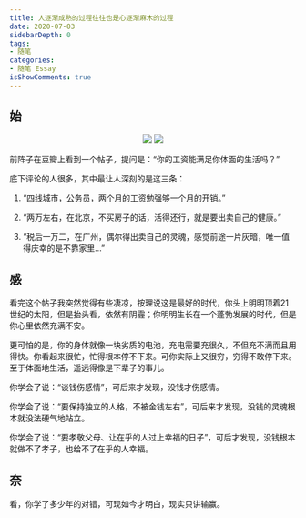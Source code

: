 ```yaml
---
title: 人逐渐成熟的过程往往也是心逐渐麻木的过程
date: 2020-07-03
sidebarDepth: 0
tags:
- 随笔
categories:
- 随笔 Essay
isShowComments: true
---
```


<Boxx/>

## 始
<p align="center">
    <img src="https://images.pexels.com/photos/416117/pexels-photo-416117.jpeg?auto=compress&cs=tinysrgb&dpr=1&w=323"/>
    <img src="https://images.pexels.com/photos/913416/pexels-photo-913416.jpeg?auto=compress&cs=tinysrgb&dpr=1&w=363    "/>
</p>

前阵子在豆瓣上看到一个帖子，提问是：“你的工资能满足你体面的生活吗？”

底下评论的人很多，其中最让人深刻的是这三条：

1. “四线城市，公务员，两个月的工资勉强够一个月的开销。”

2. “两万左右，在北京，不买房子的话，活得还行，就是要出卖自己的健康。”

3. “税后一万二，在广州，偶尔得出卖自己的灵魂，感觉前途一片灰暗，唯一值得庆幸的是不靠家里…”

## 感

看完这个帖子我突然觉得有些凄凉，按理说这是最好的时代，你头上明明顶着21世纪的太阳，但是抬头看，依然有阴霾；你明明生长在一个蓬勃发展的时代，但是你心里依然充满不安。

更可怕的是，你的身体就像一块劣质的电池，充电需要充很久，不但充不满而且用得快。你看起来很忙，忙得根本停不下来。可你实际上又很穷，穷得不敢停下来。至于体面地生活，遥远得像是下辈子的事儿。

你学会了说：“谈钱伤感情”，可后来才发现，没钱才伤感情。

你学会了说：“要保持独立的人格，不被金钱左右”，可后来才发现，没钱的灵魂根本就没法硬气地站立。

你学会了说：“要孝敬父母、让在乎的人过上幸福的日子”，可后才发现，没钱根本就做不了孝子，也给不了在乎的人幸福。

## 奈

看，你学了多少年的对错，可现如今才明白，现实只讲输赢。

<Reward/>
